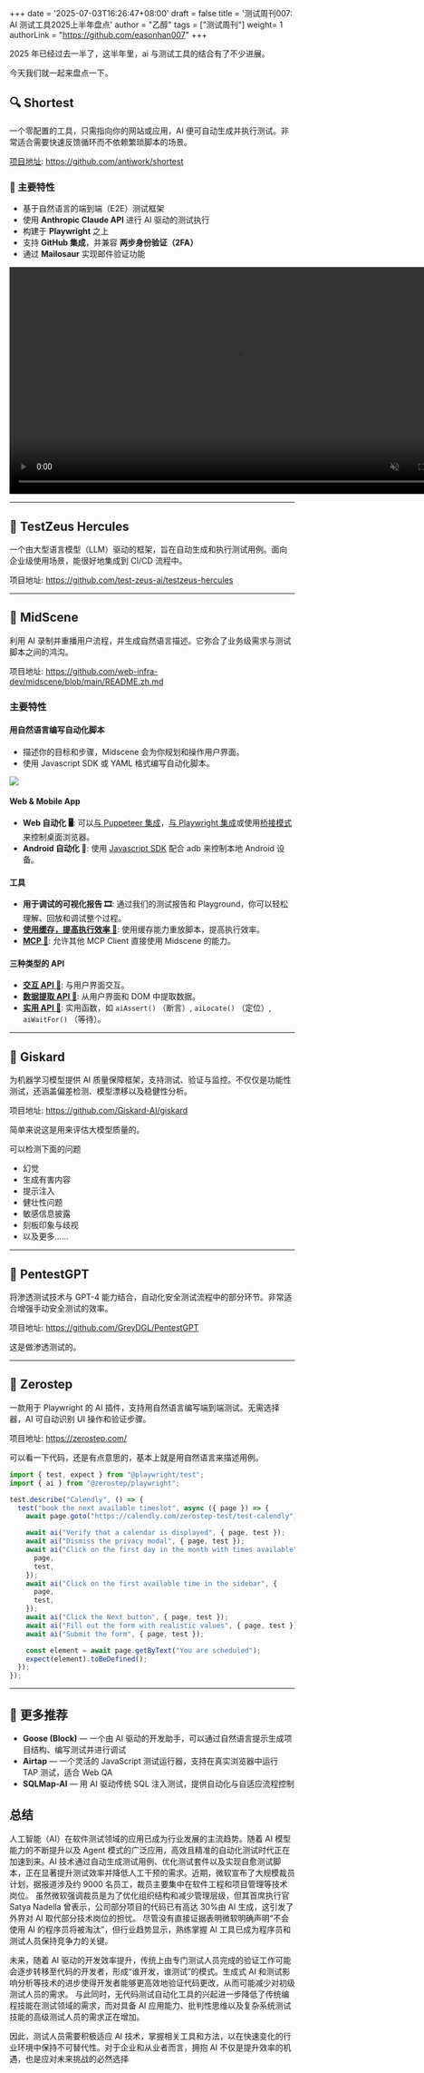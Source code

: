+++
date = '2025-07-03T16:26:47+08:00'
draft = false
title = '测试周刊007: AI 测试工具2025上半年盘点'
author = "乙醇"
tags = ["测试周刊"]
weight= 1
authorLink = "https://github.com/easonhan007"
+++

2025 年已经过去一半了，这半年里，ai 与测试工具的结合有了不少进展。

今天我们就一起来盘点一下。

<!--more-->

## 🔍 Shortest

一个零配置的工具，只需指向你的网站或应用，AI 便可自动生成并执行测试。非常适合需要快速反馈循环而不依赖繁琐脚本的场景。

[项目地址](https://github.com/antiwork/shortest): https://github.com/antiwork/shortest

### 🧪 主要特性

- 基于自然语言的端到端（E2E）测试框架
- 使用 **Anthropic Claude API** 进行 AI 驱动的测试执行
- 构建于 **Playwright** 之上
- 支持 **GitHub 集成**，并兼容 **两步身份验证（2FA）**
- 通过 **Mailosaur** 实现邮件验证功能

<video width = "800" src="https://github.com/user-attachments/assets/d443279e-7364-452b-9f50-0c8dd0cf55fc" controls autoplay loop muted>
Your browser does not support the video tag.
</video>

---

## 🧪 TestZeus Hercules

一个由大型语言模型（LLM）驱动的框架，旨在自动生成和执行测试用例。面向企业级使用场景，能很好地集成到 CI/CD 流程中。

项目地址: https://github.com/test-zeus-ai/testzeus-hercules

---

## 🎥 MidScene

利用 AI 录制并重播用户流程，并生成自然语言描述。它弥合了业务级需求与测试脚本之间的鸿沟。

项目地址: https://github.com/web-infra-dev/midscene/blob/main/README.zh.md

### 主要特性

#### 用自然语言编写自动化脚本

- 描述你的目标和步骤，Midscene 会为你规划和操作用户界面。
- 使用 Javascript SDK 或 YAML 格式编写自动化脚本。

![](./image.png)

#### Web & Mobile App

- **Web 自动化 🖥️**: 可以[与 Puppeteer 集成](https://midscenejs.com/integrate-with-puppeteer.html)，[与 Playwright 集成](https://midscenejs.com/integrate-with-playwright.html)或使用[桥接模式](https://midscenejs.com/bridge-mode-by-chrome-extension.html)来控制桌面浏览器。
- **Android 自动化 📱**: 使用 [Javascript SDK](https://midscenejs.com/integrate-with-android.html) 配合 adb 来控制本地 Android 设备。

#### 工具

- **用于调试的可视化报告 🎞️**: 通过我们的测试报告和 Playground，你可以轻松理解、回放和调试整个过程。
- [**使用缓存，提高执行效率 🔄**](https://midscenejs.com/zh/caching.html): 使用缓存能力重放脚本，提高执行效率。
- [**MCP 🔗**](https://midscenejs.com/zh/mcp.html): 允许其他 MCP Client 直接使用 Midscene 的能力。

#### 三种类型的 API

- [**交互 API 🔗**](https://midscenejs.com/zh/api.html#interaction-methods): 与用户界面交互。
- [**数据提取 API 🔗**](https://midscenejs.com/zh/api.html#data-extraction): 从用户界面和 DOM 中提取数据。
- [**实用 API 🔗**](https://midscenejs.com/zh/api.html#more-apis): 实用函数，如 `aiAssert()` （断言）, `aiLocate()` （定位）, `aiWaitFor()` （等待）。

---

## 🤖 Giskard

为机器学习模型提供 AI 质量保障框架，支持测试、验证与监控。不仅仅是功能性测试，还涵盖偏差检测、模型漂移以及稳健性分析。

项目地址: https://github.com/Giskard-AI/giskard

简单来说这是用来评估大模型质量的。

可以检测下面的问题

- 幻觉
- 生成有害内容
- 提示注入
- 健壮性问题
- 敏感信息披露
- 刻板印象与歧视
- 以及更多……

---

## 🔐 PentestGPT

将渗透测试技术与 GPT-4 能力结合，自动化安全测试流程中的部分环节。非常适合增强手动安全测试的效率。

项目地址: https://github.com/GreyDGL/PentestGPT

这是做渗透测试的。

---

## 🧭 Zerostep

一款用于 Playwright 的 AI 插件，支持用自然语言编写端到端测试。无需选择器，AI 可自动识别 UI 操作和验证步骤。

项目地址: https://zerostep.com/

可以看一下代码，还是有点意思的，基本上就是用自然语言来描述用例。

```typescript
import { test, expect } from "@playwright/test";
import { ai } from "@zerostep/playwright";

test.describe("Calendly", () => {
  test("book the next available timeslot", async ({ page }) => {
    await page.goto("https://calendly.com/zerostep-test/test-calendly");

    await ai("Verify that a calendar is displayed", { page, test });
    await ai("Dismiss the privacy modal", { page, test });
    await ai("Click on the first day in the month with times available", {
      page,
      test,
    });
    await ai("Click on the first available time in the sidebar", {
      page,
      test,
    });
    await ai("Click the Next button", { page, test });
    await ai("Fill out the form with realistic values", { page, test });
    await ai("Submit the form", { page, test });

    const element = await page.getByText("You are scheduled");
    expect(element).toBeDefined();
  });
});
```

---

## 🧠 更多推荐

- **Goose (Block)** — 一个由 AI 驱动的开发助手，可以通过自然语言提示生成项目结构、编写测试并进行调试
- **Airtap** — 一个灵活的 JavaScript 测试运行器，支持在真实浏览器中运行 TAP 测试，适合 Web QA
- **SQLMap-AI** — 用 AI 驱动传统 SQL 注入测试，提供自动化与自适应流程控制

## 总结

人工智能（AI）在软件测试领域的应用已成为行业发展的主流趋势。随着 AI 模型能力的不断提升以及 Agent 模式的广泛应用，高效且精准的自动化测试时代正在加速到来。AI 技术通过自动生成测试用例、优化测试套件以及实现自愈测试脚本，正在显著提升测试效率并降低人工干预的需求。近期，微软宣布了大规模裁员计划，据报道涉及约 9000 名员工，裁员主要集中在软件工程和项目管理等技术岗位。 虽然微软强调裁员是为了优化组织结构和减少管理层级，但其首席执行官 Satya Nadella 曾表示，公司部分项目的代码已有高达 30%由 AI 生成，这引发了外界对 AI 取代部分技术岗位的担忧。 尽管没有直接证据表明微软明确声明“不会使用 AI 的程序员将被淘汰”，但行业趋势显示，熟练掌握 AI 工具已成为程序员和测试人员保持竞争力的关键。

未来，随着 AI 驱动的开发效率提升，传统上由专门测试人员完成的验证工作可能会逐步转移至代码的开发者，形成“谁开发，谁测试”的模式。生成式 AI 和测试影响分析等技术的进步使得开发者能够更高效地验证代码更改，从而可能减少对初级测试人员的需求。 与此同时，无代码测试自动化工具的兴起进一步降低了传统编程技能在测试领域的需求，而对具备 AI 应用能力、批判性思维以及复杂系统测试技能的高级测试人员的需求正在增加。

因此，测试人员需要积极适应 AI 技术，掌握相关工具和方法，以在快速变化的行业环境中保持不可替代性。对于企业和从业者而言，拥抱 AI 不仅是提升效率的机遇，也是应对未来挑战的必然选择
